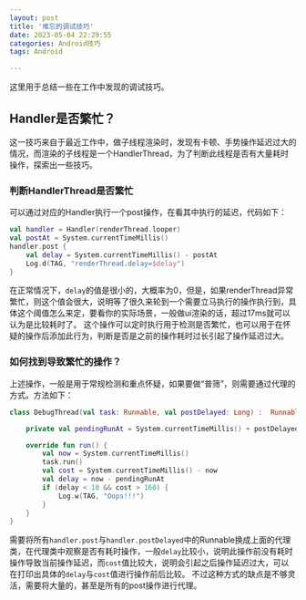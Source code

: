 ```yaml
---
layout: post
title: '难忘的调试技巧'
date: 2023-05-04 22:29:55
categories: Android技巧
tags: Android

---
```


这里用于总结一些在工作中发现的调试技巧。

## Handler是否繁忙？

这一技巧来自于最近工作中，做子线程渲染时，发现有卡顿、手势操作延迟过大的情况，而渲染的子线程是一个HandlerThread，为了判断此线程是否有大量耗时操作，探索出一些技巧。

### 判断HandlerThread是否繁忙
可以通过对应的Handler执行一个post操作，在看其中执行的延迟，代码如下：

```kotlin
val handler = Handler(renderThread.looper)
val postAt = System.currentTimeMillis()
handler.post {
    val delay = System.currentTimeMillis() - postAt
    Log.d(TAG, "renderThread.delay=$delay")
}
```

在正常情况下，`delay`的值是很小的，大概率为0，但是，如果renderThread异常繁忙，则这个值会很大，说明等了很久来轮到一个需要立马执行的操作执行到，具体这个阈值怎么来定，要看你的实际场景，一般做ui渲染的话，超过17ms就可以认为是比较耗时了。
这个操作可以定时执行用于检测是否繁忙，也可以用于在怀疑的操作后添加此行为，判断是否是之前的操作耗时过长引起了操作延迟过大。

### 如何找到导致繁忙的操作？
上述操作，一般是用于常规检测和重点怀疑，如果要做“普筛”，则需要通过代理的方式。方法如下：

```kotlin
class DebugThread(val task: Runnable, val postDelayed: Long) :  Runnable {

    private val pendingRunAt = System.currentTimeMillis() + postDelayed

    override fun run() {
        val now = System.currentTimeMillis()
        task.run()
        val cost = System.currentTimeMillis() - now
        val delay = now - pendingRunAt
        if (delay < 10 && cost > 160) {
            Log.w(TAG, "Oops!!!")
        }
    }
}
```

需要将所有`handler.post`与`handler.postDelayed`中的Runnable换成上面的代理类，在代理类中观察是否有耗时操作，一般`delay`比较小，说明此操作前没有耗时操作导致当前操作延迟，而`cost`值比较大，说明会引起之后操作延迟过大，可以在打印出具体的`delay`与`cost`值进行操作前后比较。
不过这种方式的缺点是不够灵活，需要将大量的，甚至是所有的post操作进行代理。